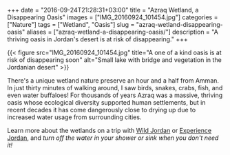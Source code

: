 +++
date = "2016-09-24T21:28:31+03:00"
title = "Azraq Wetland, a Disappearing Oasis"
images = ["IMG_20160924_101454.jpg"]
categories = ["Nature"]
tags = ["Wetland", "Oasis"]
slug = "azraq-wetland-disappearing-oasis"
aliases = ["azraq-wetland-a-disappearing-oasis/"]
description = "A thriving oasis in Jordan's desert is at risk of disappearing."
+++

{{< figure src="IMG_20160924_101454.jpg" title="A one of a kind oasis is at risk of disappearing soon" alt="Small lake with bridge and vegetation in the Jordanian desert" >}}

There's a unique wetland nature preserve an hour and a half from Amman. In just thirty minutes of walking around, I saw birds, snakes, crabs, fish, and even water buffaloes! For thousands of years Azraq was a massive, thriving oasis whose ecological diversity supported human settlements, but in recent decades it has come dangerously close to drying up due to increased water usage from surrounding cities.

<!--more-->

Learn more about the wetlands on a trip with [Wild Jordan](https://wildjordan.com/) or [Experience Jordan](https://www.experiencejordan.com/), and *turn off the water in your shower or sink when you don't need it!*
